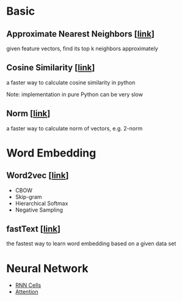 # Basic

## Approximate Nearest Neighbors [[link](https://github.com/spotify/annoy)]

given feature vectors, find its top k neighbors approximately

## Cosine Similarity [[link](https://github.com/gantheory/machine-learning-notes/blob/master/basic/cosine_similarity/main.py)]

a faster way to calculate cosine similarity in python

Note: implementation in pure Python can be very slow

## Norm [[link](https://github.com/gantheory/machine-learning-notes/blob/master/basic/norm/main.py)]

a faster way to calculate norm of vectors, e.g. 2-norm

# Word Embedding

## Word2vec [[link](https://goo.gl/1CyWVQ)]

- CBOW
- Skip-gram
- Hierarchical Softmax
- Negative Sampling

## fastText [[link](https://github.com/gantheory/machine-learning-notes/tree/master/word_embedding/fastText)]

the fastest way to learn word embedding based on a given data set

# Neural Network

- [RNN Cells](https://goo.gl/aJuuqD)
- [Attention](https://goo.gl/6h1f3j)
